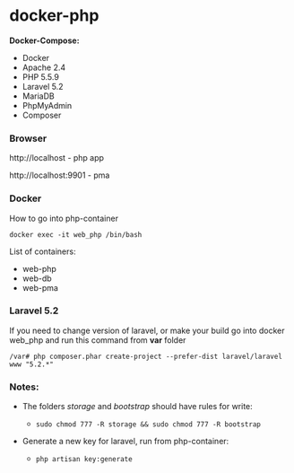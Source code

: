 # docker-php
**Docker-Compose:**
* Docker
* Apache 2.4
* PHP 5.5.9
* Laravel 5.2
* MariaDB
* PhpMyAdmin
* Composer

### Browser
http://localhost - php app

http://localhost:9901 - pma 

### Docker
How to go into php-container

`docker exec -it web_php /bin/bash`

List of containers:
* web-php
* web-db
* web-pma

### Laravel 5.2
If you need to change version of laravel, or make your build go into docker web_php and run this command from **var** folder

`/var# php composer.phar create-project --prefer-dist laravel/laravel www "5.2.*"`

### Notes:
+ The folders *storage* and *bootstrap* should have rules for write:
  - `sudo chmod 777 -R storage && sudo chmod 777 -R bootstrap`

+ Generate a new key for laravel, run from php-container:
  - `php artisan key:generate`
